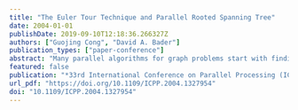 ```yaml
---
title: "The Euler Tour Technique and Parallel Rooted Spanning Tree"
date: 2004-01-01
publishDate: 2019-09-10T12:18:36.266327Z
authors: ["Guojing Cong", "David A. Bader"]
publication_types: ["paper-conference"]
abstract: "Many parallel algorithms for graph problems start with finding a spanning tree and rooting the tree to define some structural relationship on the vertices which can be used by following problem specific computations. The generic procedure is to find an unrooted spanning tree and then root the spanning tree using the Euler tour technique. With a randomized work-time optimal unrooted spanning tree algorithm and work-time optimal list ranking, finding rooted spanning trees can be done work-time optimally on EREW PRAM w.h.p. Yet the Euler tour technique assumes as \"given\" a circular adjacency list, it is not without implications though to construct the circular adjacency list for the spanning tree found on the fly by a spanning tree algorithm. In fact our experiments show that this \"hidden\" step of constructing a circular adjacency list could take as much time as both spanning tree and list ranking combined. We present new efficient algorithms that find rooted spanning trees without using the Euler tour technique and incur little or no overhead over the underlying spanning tree algorithms. We also present two new approaches that construct Euler tours efficiently when the circular adjacency list is not given. One is a deterministic PRAM algorithm and the other is a randomized algorithm in the symmetric multiprocessor (SMP) model. The randomized algorithm takes a novel approach for the problems of constructing the Euler tour and rooting a tree. It computes a rooted spanning tree first, then constructs an Euler tour directly for the tree using depth-first traversal. The tour constructed is cache-friendly with adjacent edges in the tour stored in consecutive locations of an array so that prefix-sum (scan) can be used for tree computations instead of the more expensive list-ranking."
featured: false
publication: "*33rd International Conference on Parallel Processing (ICPP 2004), 15-18 August 2004, Montreal, Quebec, Canada*"
url_pdf: "https://doi.org/10.1109/ICPP.2004.1327954"
doi: "10.1109/ICPP.2004.1327954"
---
```


